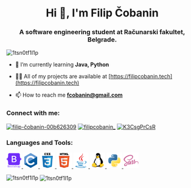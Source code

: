 <h1 align="center">Hi 👋, I'm Filip Čobanin</h1>
<h3 align="center">A software engineering student at Računarski fakultet, Belgrade.</h3>

<p align="left"> <img src="https://komarev.com/ghpvc/?username=1tsn0tf1l1p&label=Profile%20views&color=0e75b6&style=flat" alt="1tsn0tf1l1p" /> </p>

- 🌱 I’m currently learning **Java, Python**

- 👨‍💻 All of my projects are available at [https://filipcobanin.tech](https://filipcobanin.tech)

- 📫 How to reach me **fcobanin@gmail.com**

<h3 align="left">Connect with me:</h3>
<p align="left">
<a href="https://linkedin.com/in/filip-čobanin-00b626309" target="blank"><img align="center" src="https://raw.githubusercontent.com/rahuldkjain/github-profile-readme-generator/master/src/images/icons/Social/linked-in-alt.svg" alt="filip-čobanin-00b626309" height="30" width="40" /></a>
<a href="https://instagram.com/filipcobanin_" target="blank"><img align="center" src="https://raw.githubusercontent.com/rahuldkjain/github-profile-readme-generator/master/src/images/icons/Social/instagram.svg" alt="filipcobanin_" height="30" width="40" /></a>
<a href="https://discord.gg/K3CsgPrCsR" target="blank"><img align="center" src="https://raw.githubusercontent.com/rahuldkjain/github-profile-readme-generator/master/src/images/icons/Social/discord.svg" alt="K3CsgPrCsR" height="30" width="40" /></a>
</p>

<h3 align="left">Languages and Tools:</h3>
<p align="left"> <a href="https://getbootstrap.com" target="_blank" rel="noreferrer"> <img src="https://raw.githubusercontent.com/devicons/devicon/master/icons/bootstrap/bootstrap-plain-wordmark.svg" alt="bootstrap" width="40" height="40"/> </a> <a href="https://www.cprogramming.com/" target="_blank" rel="noreferrer"> <img src="https://raw.githubusercontent.com/devicons/devicon/master/icons/c/c-original.svg" alt="c" width="40" height="40"/> </a> <a href="https://www.w3schools.com/css/" target="_blank" rel="noreferrer"> <img src="https://raw.githubusercontent.com/devicons/devicon/master/icons/css3/css3-original-wordmark.svg" alt="css3" width="40" height="40"/> </a> <a href="https://www.w3.org/html/" target="_blank" rel="noreferrer"> <img src="https://raw.githubusercontent.com/devicons/devicon/master/icons/html5/html5-original-wordmark.svg" alt="html5" width="40" height="40"/> </a> <a href="https://www.java.com" target="_blank" rel="noreferrer"> <img src="https://raw.githubusercontent.com/devicons/devicon/master/icons/java/java-original.svg" alt="java" width="40" height="40"/> </a> <a href="https://www.linux.org/" target="_blank" rel="noreferrer"> <img src="https://raw.githubusercontent.com/devicons/devicon/master/icons/linux/linux-original.svg" alt="linux" width="40" height="40"/> </a> <a href="https://www.python.org" target="_blank" rel="noreferrer"> <img src="https://raw.githubusercontent.com/devicons/devicon/master/icons/python/python-original.svg" alt="python" width="40" height="40"/> </a> <a href="https://sass-lang.com" target="_blank" rel="noreferrer"> <img src="https://raw.githubusercontent.com/devicons/devicon/master/icons/sass/sass-original.svg" alt="sass" width="40" height="40"/> </a> </p>

<p><img align="left" src="https://github-readme-stats.vercel.app/api/top-langs?username=1tsn0tf1l1p&show_icons=true&locale=en&layout=compact" alt="1tsn0tf1l1p" /></p>

<p>&nbsp;<img align="center" src="https://github-readme-stats.vercel.app/api?username=1tsn0tf1l1p&show_icons=true&locale=en" alt="1tsn0tf1l1p" /></p>

